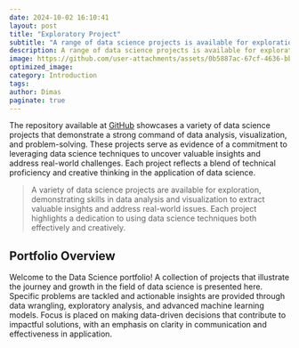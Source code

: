 ```yaml
---
date: 2024-10-02 16:10:41
layout: post
title: "Exploratory Project"
subtitle: "A range of data science projects is available for exploration"
description: A range of data science projects is available for exploration
image: https://github.com/user-attachments/assets/0b5887ac-67cf-4636-bb9d-c27300a65df6
optimized_image:
category: Introduction
tags: 
author: Dimas
paginate: true
---
```


The repository available at [GitHub](https://github.com/dimasrepo) showcases a variety of data science projects that demonstrate a strong command of data analysis, visualization, and problem-solving. These projects serve as evidence of a commitment to leveraging data science techniques to uncover valuable insights and address real-world challenges. Each project reflects a blend of technical proficiency and creative thinking in the application of data science.

> A variety of data science projects are available for exploration, demonstrating skills in data analysis and visualization to extract valuable insights and address real-world issues. Each project highlights a dedication to using data science techniques both effectively and creatively.

## Portfolio Overview

Welcome to the Data Science portfolio! A collection of projects that illustrate the journey and growth in the field of data science is presented here. Specific problems are tackled and actionable insights are provided through data wrangling, exploratory analysis, and advanced machine learning models. Focus is placed on making data-driven decisions that contribute to impactful solutions, with an emphasis on clarity in communication and effectiveness in application.

